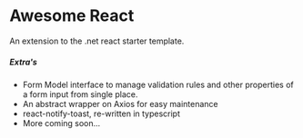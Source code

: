 # Awesome React

An extension to the .net react starter template.

##### Extra's
 -  Form Model interface to manage validation rules and other properties of a form input from single place.
 -  An abstract wrapper on Axios for easy maintenance
 -  react-notify-toast, re-written in typescript
 -  More coming soon...
